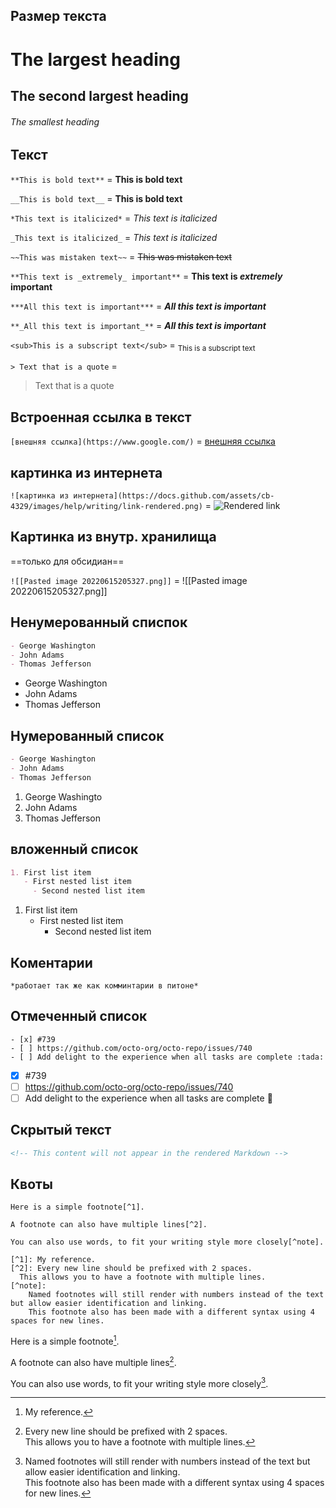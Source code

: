 ## Размер текста

# The largest heading
## The second largest heading
###### The smallest heading

## Текст

`**This is bold text**` = **This is bold text**

`__This is bold text__` = __This is bold text__

``*This text is italicized*`` = *This text is italicized*

`_This text is italicized_` = _This text is italicized_

``~~This was mistaken text~~`` = ~~This was mistaken text~~

``**This text is _extremely_ important**``  = **This text is _extremely_ important**

``***All this text is important***`` = ***All this text is important***

``**_All this text is important_**`` = **_All this text is important_**

`<sub>This is a subscript text</sub>` = <sub>This is a subscript text</sub>


`> Text that is a quote` = 
> Text that is a quote


## Встроенная ссылка в текст
`[внешняя ссылка](https://www.google.com/)` = [внешняя ссылка](https://www.google.com/)

## картинка из интернета

`![картинка из интернета](https://docs.github.com/assets/cb-4329/images/help/writing/link-rendered.png)` = ![Rendered link](https://docs.github.com/assets/cb-4329/images/help/writing/link-rendered.png)

## Картинка из внутр. хранилища 

==только для обсидиан==

``![[Pasted image 20220615205327.png]]`` = ![[Pasted image 20220615205327.png]]
## Ненумерованный списпок

```markdown
- George Washington
- John Adams
- Thomas Jefferson
```

- George Washington
- John Adams
- Thomas Jefferson

## Нумерованный список

```markdown
- George Washington
- John Adams
- Thomas Jefferson
```

1. George Washingto
2. John Adams
3. Thomas Jefferson
## вложенный список

```markdown
1. First list item
   - First nested list item
     - Second nested list item
```

1. First list item
   - First nested list item
     - Second nested list item

## Коментарии

```
*работает так же как комминтарии в питоне*
```

## Отмеченный список


```
- [x] #739
- [ ] https://github.com/octo-org/octo-repo/issues/740
- [ ] Add delight to the experience when all tasks are complete :tada:
```

- [x] #739
- [ ] https://github.com/octo-org/octo-repo/issues/740
- [ ] Add delight to the experience when all tasks are complete :tada:

## Скрытый текст

```markdown
<!-- This content will not appear in the rendered Markdown -->
```

<!-- This content will not appear in the rendered Markdown -->


## Квоты

```
Here is a simple footnote[^1].

A footnote can also have multiple lines[^2].  

You can also use words, to fit your writing style more closely[^note].

[^1]: My reference.
[^2]: Every new line should be prefixed with 2 spaces.  
  This allows you to have a footnote with multiple lines.
[^note]:
    Named footnotes will still render with numbers instead of the text but allow easier identification and linking.  
    This footnote also has been made with a different syntax using 4 spaces for new lines.
```


Here is a simple footnote[^1].

A footnote can also have multiple lines[^2].  

You can also use words, to fit your writing style more closely[^note].

[^1]: My reference.
[^2]: Every new line should be prefixed with 2 spaces.  
  This allows you to have a footnote with multiple lines.
[^note]:
    Named footnotes will still render with numbers instead of the text but allow easier identification and linking.  
    This footnote also has been made with a different syntax using 4 spaces for new lines.




